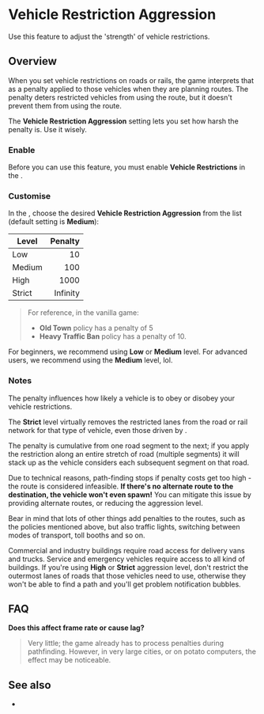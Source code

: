 # Vehicle Restriction Aggression

Use this feature to adjust the 'strength' of vehicle restrictions.

## Overview

When you set vehicle restrictions on roads or rails, the game interprets that as a penalty applied to those vehicles
when they are planning routes. The penalty deters restricted vehicles from using the route, but it doesn't prevent them
from using the route.

The **Vehicle Restriction Aggression** setting lets you set how harsh the penalty is. Use it wisely.

### Enable

Before you can use this feature, you must enable **Vehicle Restrictions** in the [](Maintenance.md).

### Customise

In the [](Policies.md), choose the desired **Vehicle Restriction Aggression** from the list (default setting is
**Medium**):

| Level  |  Penalty |
|--------|---------:|
| Low    |       10 |
| Medium |      100 |
| High   |     1000 |
| Strict | Infinity |

> For reference, in the vanilla game:
>
> * **Old Town** policy has a penalty of 5
> * **Heavy Traffic Ban** policy has a penalty of 10.

For beginners, we recommend using **Low** or **Medium** level. For advanced users, we recommend using the **Medium**
level, lol.

### Notes

The penalty influences how likely a vehicle is to obey or disobey your vehicle restrictions.

The **Strict** level virtually removes the restricted lanes from the road or rail network for that type of vehicle, even
those driven by [](Reckless-Drivers.md).

The penalty is cumulative from one road segment to the next; if you apply the restriction along an entire stretch of
road (multiple segments) it will stack up as the vehicle considers each subsequent segment on that road.

Due to technical reasons, path-finding stops if penalty costs get too high - the route is considered infeasible. **If
there's no alternate route to the destination, the vehicle won't even spawn!** You can mitigate this issue by providing
alternate routes, or reducing the aggression level.

Bear in mind that lots of other things add penalties to the routes, such as the policies mentioned above, but also
traffic lights, switching between modes of transport, toll booths and so on.

Commercial and industry buildings require road access for delivery vans and trucks. Service and emergency vehicles
require access to all kind of buildings. If you're using **High** or **Strict** aggression level, don't restrict the
outermost lanes of roads that those vehicles need to use, otherwise they won't be able to find a path and you'll get
problem notification bubbles.

## FAQ

**Does this affect frame rate or cause lag?**

> Very little; the game already has to process penalties during pathfinding. However, in very large cities, or on potato
> computers, the effect may be noticeable.

## See also

* [](Vehicle-Restrictions.md)